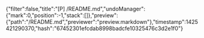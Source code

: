{"filter":false,"title":"[P] /README.md","undoManager":{"mark":0,"position":-1,"stack":[]},"preview":{"path":"/README.md","previewer":"preview.markdown"},"timestamp":1425421290370,"hash":"67452301efcdab8998badcfe10325476c3d2e1f0"}